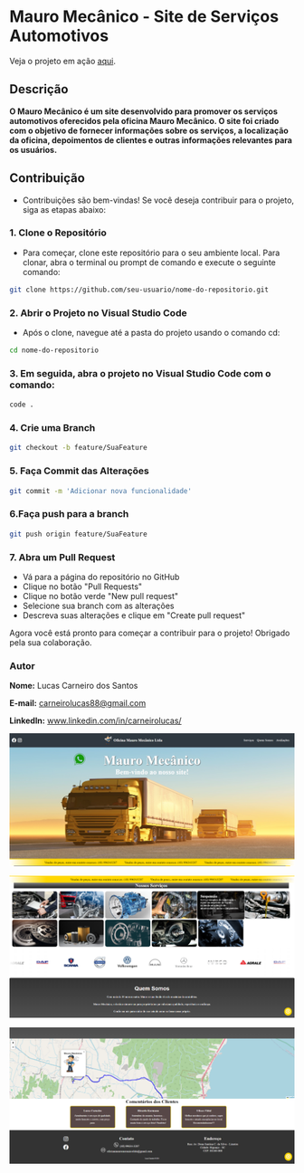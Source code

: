 # Mauro Mecânico - Site de Serviços Automotivos

Veja o projeto em ação [aqui](https://site-mauro-mecanico.vercel.app/).

## Descrição
**O Mauro Mecânico é um site desenvolvido para promover os serviços automotivos oferecidos pela oficina Mauro Mecânico. O site foi criado com o objetivo de fornecer informações sobre os serviços, a localização da oficina, depoimentos de clientes e outras informações relevantes para os usuários.** 

## Contribuição
- Contribuições são bem-vindas! Se você deseja contribuir para o projeto, siga as etapas abaixo:

### 1. Clone o Repositório

- Para começar, clone este repositório para o seu ambiente local. Para clonar, abra o terminal ou prompt de comando e execute o seguinte comando:

```bash
git clone https://github.com/seu-usuario/nome-do-repositorio.git
```

### 2. Abrir o Projeto no Visual Studio Code
- Após o clone, navegue até a pasta do projeto usando o comando cd:
```bash
cd nome-do-repositorio
```
### 3. Em seguida, abra o projeto no Visual Studio Code com o comando:
```bash
code .
```
 ### 4. Crie uma Branch
 ```bash
git checkout -b feature/SuaFeature
```
### 5. Faça Commit das Alterações
```bash
git commit -m 'Adicionar nova funcionalidade'
```
### 6.Faça push para a branch
```bash
git push origin feature/SuaFeature
```
### 7. Abra um Pull Request
- Vá para a página do repositório no GitHub
- Clique no botão "Pull Requests"
- Clique no botão verde "New pull request"
- Selecione sua branch com as alterações
- Descreva suas alterações e clique em "Create pull request"

Agora você está pronto para começar a contribuir para o projeto! Obrigado pela sua colaboração.

### Autor
**Nome:** Lucas Carneiro dos Santos

**E-mail:** carneirolucas88@gmail.com

**LinkedIn:** www.linkedin.com/in/carneirolucas/

![Descrição da imagem](public/img/img-readme/img-site-inicio.png)

![Descrição da imagem](public/img/img-readme/img-site-meio.png)

![Descrição da imagem](public/img/img-readme/img-site-fim.png)

